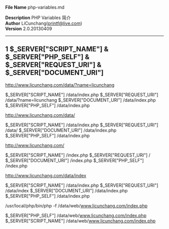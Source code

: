 **File Name** php-variables.md  

**Description** PHP Variables 简介    
**Author** LiCunchang(printf@live.com)  
**Version** 2.0.20130409  

------

## 1 $\_SERVER["SCRIPT\_NAME"] & $\_SERVER["PHP\_SELF"] & $\_SERVER["REQUEST\_URI"] & $\_SERVER["DOCUMENT\_URI"]

http://www.licunchang.com/data/?name=licunchang

$_SERVER["SCRIPT_NAME"]     /data/index.php
$_SERVER["REQUEST_URI"]     /data/?name=licunchang
$_SERVER["DOCUMENT_URI"]    /data/index.php
$_SERVER["PHP_SELF"]        /data/index.php

http://www.licunchang.com/data/

$_SERVER["SCRIPT_NAME"]     /data/index.php
$_SERVER["REQUEST_URI"]     /data/
$_SERVER["DOCUMENT_URI"]    /data/index.php
$_SERVER["PHP_SELF"]        /data/index.php

http://www.licunchang.com/

$_SERVER["SCRIPT_NAME"]     /index.php
$_SERVER["REQUEST_URI"]     /
$_SERVER["DOCUMENT_URI"]    /index.php
$_SERVER["PHP_SELF"]        /index.php

http://www.licunchang.com/data/index

$_SERVER["SCRIPT_NAME"]     /data/index.php
$_SERVER["REQUEST_URI"]     /data/index
$_SERVER["DOCUMENT_URI"]    /data/index.php
$_SERVER["PHP_SELF"]        /data/index.php

/usr/local/php/bin/php -f /data/web/www.licunchang.com/index.php 

$_SERVER["PHP_SELF"]            /data/web/www.licunchang.com/index.php
$_SERVER["SCRIPT_NAME"]         /data/web/www.licunchang.com/index.php